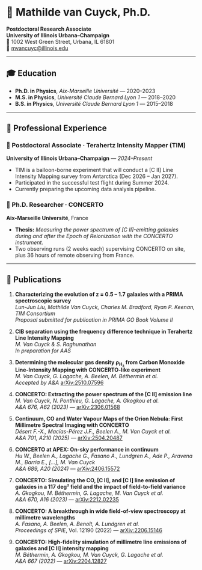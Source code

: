# 🌌 Mathilde van Cuyck, Ph.D.  
**Postdoctoral Research Associate**  
**University of Illinois Urbana–Champaign**  
📍 1002 West Green Street, Urbana, IL 61801  
📧 [mvancuyc@illinois.edu](mailto:mvancuyc@illinois.edu)

---

## 🎓 Education

- **Ph.D. in Physics**, *Aix-Marseille Université* — 2020–2023  
- **M.S. in Physics**, *Université Claude Bernard Lyon 1* — 2018–2020  
- **B.S. in Physics**, *Université Claude Bernard Lyon 1* — 2015–2018  

---

## 💼 Professional Experience

### 🔭 Postdoctoral Associate · Terahertz Intensity Mapper (TIM)  
**University of Illinois Urbana–Champaign** — *2024–Present*  
- TIM is a balloon-borne experiment that will conduct a [C II] Line Intensity Mapping survey from Antarctica (Dec 2026 – Jan 2027).  
- Participated in the successful test flight during Summer 2024.  
- Currently preparing the upcoming data analysis pipeline.  

### 🌠 Ph.D. Researcher · CONCERTO  
**Aix-Marseille Université**, France  
- **Thesis:** *Measuring the power spectrum of [C II]-emitting galaxies during and after the Epoch of Reionization with the CONCERTO instrument.*  
- Two observing runs (2 weeks each) supervising CONCERTO on site, plus 36 hours of remote observing from France.  

---

## 📝 Publications

1. **Characterizing the evolution of z = 0.5 – 1.7 galaxies with a PRIMA spectroscopic survey**  
   *Lun-Jun Liu, Mathilde Van Cuyck, Charles M. Bradford, Ryan P. Keenan, TIM Consortium*  
   _Proposal submitted for publication in PRIMA GO Book Volume II_  



2. **CIB separation using the frequency difference technique in Terahertz Line Intensity Mapping**  
   *M. Van Cuyck & S. Raghunathan*  
   _In preparation for AAS_  



3. **Determining the molecular gas density ρ<sub>H₂</sub> from Carbon Monoxide Line-Intensity Mapping with CONCERTO-like experiment**  
   *M. Van Cuyck, G. Lagache, A. Beelen, M. Béthermin et al.*  
   _Accepted by A&A_ [arXiv:2510.07596](https://arxiv.org/abs/2510.07596)  



4. **CONCERTO: Extracting the power spectrum of the [C II] emission line**  
   *M. Van Cuyck, N. Ponthieu, G. Lagache, A. Gkogkou et al.*  
   *A&A 676, A62 (2023)* — [arXiv:2306.01568](https://arxiv.org/abs/2306.01568)  



5. **Continuum, CO and Water Vapour Maps of the Orion Nebula: First Millimetre Spectral Imaging with CONCERTO**  
   *Désert F.-X., Macías-Pérez J.F., Beelen A., M. Van Cuyck et al.*  
   *A&A 701, A210 (2025)* — [arXiv:2504.20487](https://arxiv.org/abs/2504.20487)  



6. **CONCERTO at APEX: On-sky performance in continuum**  
   *Hu W., Beelen A., Lagache G., Fasano A., Lundgren A., Ade P., Aravena M., Barria E., [...], M. Van Cuyck*  
   *A&A 689, A20 (2024)* — [arXiv:2406.15572](https://arxiv.org/abs/2406.15572)  



7. **CONCERTO: Simulating the CO, [C II], and [C I] line emission of galaxies in a 117 deg² field and the impact of field-to-field variance**  
   *A. Gkogkou, M. Béthermin, G. Lagache, M. Van Cuyck et al.*  
   *A&A 670, A16 (2023)* — [arXiv:2212.02235](https://arxiv.org/abs/2212.02235)  



8. **CONCERTO: A breakthrough in wide field-of-view spectroscopy at millimetre wavelengths**  
   *A. Fasano, A. Beelen, A. Benoît, A. Lundgren et al.*  
   *Proceedings of SPIE*, Vol. 12190 (2022) — [arXiv:2206.15146](https://arxiv.org/abs/2206.15146)  



9. **CONCERTO: High-fidelity simulation of millimetre line emissions of galaxies and [C II] intensity mapping**  
   *M. Béthermin, A. Gkogkou, M. Van Cuyck, G. Lagache et al.*  
   *A&A 667 (2022)* — [arXiv:2204.12827](https://arxiv.org/abs/2204.12827)  




